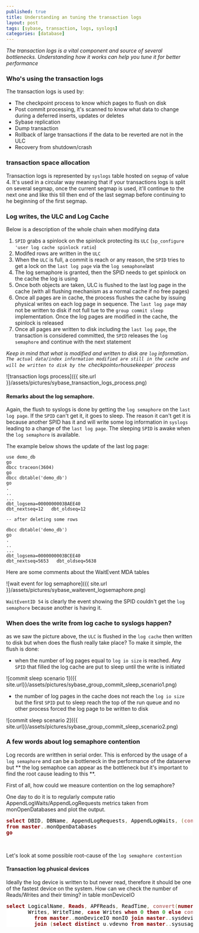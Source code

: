 ```yaml
---
published: true
title: Understanding an tuning the transaction logs
layout: post
tags: [sybase, transaction, logs, syslogs]
categories: [database]
---
```

*The transaction logs is a vital component and source of several bottlenecks. Understanding how it works can help you tune it for better performance*

<!--excerpt-->

### Who's using the transaction logs

The transaction logs is used by:

* The checkpoint process to know which pages to flush on disk
* Post commit processing, it's scanned to know what data to change during a deferred inserts, updates or deletes
* Sybase replication
* Dump transaction
* Rollback of large transactions if the data to be reverted are not in the ULC
* Recovery from shutdown/crash

### transaction space allocation

Transaction logs is represented by `syslogs` table hosted on `segmap` of value 4. It's used in a circular way meaning that if your transactions logs is split on several segmap, once the current segmap is used, it'll continue to the next one and like this till then end of the last segmap before continuing to he beginning of the first segmap.

### Log writes, the ULC and Log Cache

Below is a description of the whole chain when modifying data

1.  `SPID` grabs a spinlock on the spinlock protecting its `ULC` (`sp_configure 'user log cache spinlock ratio`)
1. Modifed rows are written in the `ULC`
1. When the `ULC` is full, a commit is reach or any reason, the `SPID` tries to get a lock on the `last log page` via the `log semaphone`last
1. The log semaphore is granted, then the SPID needs to get spinlock on the cache the log is using
1. Once both objects are taken, ULC is flushed to the last log page in the cache (with all flushing mechanism as a normal cache if no free pages)
1. Once all pages are in cache, the process flushes the cache by issuing physical writes on each log page in sequence. The `last log page` may not be written to disk if not full tue to the `group commit sleep` implementation. Once the log pages are modified in the cache, the spinlock is released
1. Once all pages are written to disk including the `last log page`, the transaction is considered committed, the `SPID` releases the `log semaphore` and continue with the next statement

*Keep in mind that what is modified and written to disk are `log` information`. The actual data/index information modified are still in the cache and will be written to disk by the `checkpoint` or `housekeeper` process*

![transaction logs process]({{ site.url }}/assets/pictures/sybase_transaction_logs_process.png)

#### Remarks about the log semaphore.

Again, the flush to syslogs is done by getting the `log semaphore` on the `last log page`. If the `SPID` can't get it, it goes to sleep. The reason it can't get it is because another SPID has it and will write some log information in `syslogs` leading to a change of the `last log page`. The sleeping `SPID` is awake when the `log semaphore` is available.

The example below shows the update of the last log page:

~~~
use demo_db
go
dbcc traceon(3604)
go
dbcc dbtable('demo_db')
go
.
..
...
dbt_logsema=0000000003BAEE40
dbt_nextseq=12   dbt_oldseq=12

-- after deleting some rows

dbcc dbtable('demo_db')
go
.
..
...
dbt_logsema=0000000003BCEE40
dbt_nextseq=5653   dbt_oldseq=5638
~~~

Here are some comments about the WaitEvent MDA tables

![wait event for log semaphore]({{ site.url }}/assets/pictures/sybase_waitevent_logsemaphore.png)

`WaitEventID 54` is clearly the event showing the SPID couldn't get the `log semaphore` because another is having it.

### When does the write from log cache to syslogs happen?

as we saw the picture above, the `ULC` is flushed in the `log cache` then written to disk but when does the flush really take place?
To make it simple, the flush is done:

* when the number of log pages equal to `log io size` is reached. Any `SPID` that filled the log cache are put to sleep until the write is initiated

![commit sleep scenario 1]({{ site.url}}/assets/pictures/sybase_group_commit_sleep_scenario1.png)

* the number of log pages in the cache does not reach the `log io size` but the first `SPID` put to sleep reach the top of the run queue and no other process forced the log page to be written to disk

![commit sleep scenario 2]({{ site.url}}/assets/pictures/sybase_group_commit_sleep_scenario2.png)

### A few words about log semaphore contention

Log records are writthen in serial order. This is enforced by the usage of a `log semaphore` and can be a bottleneck in the performance of the  dataserve but ** the log semaphoe can appear as the bottleneck but it's important to find the root cause leading to this **.

First of all, how could we measure contention on the log semaphore?

One day to do it is to regularly compute ratio AppendLogWaits/AppendLogRequests metrics taken from monOpenDatabases and plot the output.

<pre style='color:#000000;background:#ffffff;'><span style='color:#800000; font-weight:bold; '>select</span> DBID<span style='color:#808030; '>,</span> DBName<span style='color:#808030; '>,</span> AppendLogRequests<span style='color:#808030; '>,</span> AppendLogWaits<span style='color:#808030; '>,</span> <span style='color:#808030; '>(</span><span style='color:#bb7977; font-weight:bold; '>convert</span><span style='color:#808030; '>(</span><span style='color:#800000; font-weight:bold; '>numeric</span><span style='color:#808030; '>(</span><span style='color:#008c00; '>10</span><span style='color:#808030; '>,</span><span style='color:#008c00; '>0</span><span style='color:#808030; '>)</span><span style='color:#808030; '>,</span>AppendLogWaits<span style='color:#808030; '>)</span><span style='color:#808030; '>/</span><span style='color:#bb7977; font-weight:bold; '>convert</span><span style='color:#808030; '>(</span><span style='color:#800000; font-weight:bold; '>numeric</span><span style='color:#808030; '>(</span><span style='color:#008c00; '>10</span><span style='color:#808030; '>,</span><span style='color:#008c00; '>0</span><span style='color:#808030; '>)</span><span style='color:#808030; '>,</span>AppendLogRequests<span style='color:#808030; '>)</span><span style='color:#808030; '>)</span><span style='color:#808030; '>*</span><span style='color:#008c00; '>100</span> <span style='color:#800000; font-weight:bold; '>as</span> <span style='color:#0000e6; '>'LogContention%'</span>  
<span style='color:#800000; font-weight:bold; '>from</span> <span style='color:#800000; font-weight:bold; '>master</span><span style='color:#808030; '>.</span><span style='color:#808030; '>.</span>monOpenDatabases
<span style='color:#800000; font-weight:bold; '>go</span>
</pre>
<br/>

Let's look at some possible root-cause of the `log semaphore contention`

#### Transaction log phusical devices

Ideally the log device is written to but never read, therefore it should be one of the fastest device on the system. How can we check the number of Reads/Writes and their timing? in table monDeviceIO

<pre style='color:#000000;background:#ffffff;'><span style='color:#800000; font-weight:bold; '>select</span> LogicalName<span style='color:#808030; '>,</span> <span style='color:#800000; font-weight:bold; '>Reads</span><span style='color:#808030; '>,</span> APFReads<span style='color:#808030; '>,</span> ReadTime<span style='color:#808030; '>,</span> <span style='color:#bb7977; font-weight:bold; '>convert</span><span style='color:#808030; '>(</span><span style='color:#800000; font-weight:bold; '>numeric</span><span style='color:#808030; '>(</span><span style='color:#008c00; '>10</span><span style='color:#808030; '>,</span><span style='color:#008c00; '>0</span><span style='color:#808030; '>)</span><span style='color:#808030; '>,</span>ReadTime<span style='color:#808030; '>)</span><span style='color:#808030; '>/</span><span style='color:#808030; '>(</span><span style='color:#800000; font-weight:bold; '>Reads</span> <span style='color:#808030; '>+</span> APFReads<span style='color:#808030; '>)</span> <span style='color:#800000; '>"Read_ms"</span><span style='color:#808030; '>,</span> 
       Writes<span style='color:#808030; '>,</span> WriteTime<span style='color:#808030; '>,</span> <span style='color:#800000; font-weight:bold; '>case</span> Writes <span style='color:#800000; font-weight:bold; '>when</span> <span style='color:#008c00; '>0</span> <span style='color:#800000; font-weight:bold; '>then</span> <span style='color:#008c00; '>0</span> <span style='color:#800000; font-weight:bold; '>else</span> <span style='color:#bb7977; font-weight:bold; '>convert</span><span style='color:#808030; '>(</span><span style='color:#800000; font-weight:bold; '>numeric</span><span style='color:#808030; '>(</span><span style='color:#008c00; '>10</span><span style='color:#808030; '>,</span><span style='color:#008c00; '>0</span><span style='color:#808030; '>)</span><span style='color:#808030; '>,</span>WriteTime<span style='color:#808030; '>)</span><span style='color:#808030; '>/</span>Writes <span style='color:#800000; font-weight:bold; '>end</span> <span style='color:#800000; '>"Writes_ms"</span><span style='color:#808030; '>,</span> DevSemaphoreRequests<span style='color:#808030; '>,</span> DevSemaphoreWaits  
         <span style='color:#800000; font-weight:bold; '>from</span> <span style='color:#800000; font-weight:bold; '>master</span><span style='color:#808030; '>.</span><span style='color:#808030; '>.</span>monDeviceIO monIO <span style='color:#800000; font-weight:bold; '>join</span> <span style='color:#800000; font-weight:bold; '>master</span><span style='color:#808030; '>.</span><span style='color:#808030; '>.</span>sysdevices dev <span style='color:#800000; font-weight:bold; '>on</span> monIO<span style='color:#808030; '>.</span>LogicalName <span style='color:#808030; '>=</span> dev<span style='color:#808030; '>.</span>name 
         <span style='color:#800000; font-weight:bold; '>join</span> <span style='color:#808030; '>(</span><span style='color:#800000; font-weight:bold; '>select</span> <span style='color:#800000; font-weight:bold; '>distinct</span> u<span style='color:#808030; '>.</span>vdevno <span style='color:#800000; font-weight:bold; '>from</span> <span style='color:#800000; font-weight:bold; '>master</span><span style='color:#808030; '>.</span><span style='color:#808030; '>.</span>sysusages u <span style='color:#800000; font-weight:bold; '>join</span> <span style='color:#800000; font-weight:bold; '>master</span><span style='color:#808030; '>.</span><span style='color:#808030; '>.</span>sysdatabases d <span style='color:#800000; font-weight:bold; '>on</span> d<span style='color:#808030; '>.</span>dbid <span style='color:#808030; '>=</span> u<span style='color:#808030; '>.</span>dbid <span style='color:#800000; font-weight:bold; '>where</span> d<span style='color:#808030; '>.</span>name <span style='color:#808030; '>=</span> <span style='color:#0000e6; '>'BBVA_CONVERSION_DEBUG'</span><span style='color:#808030; '>)</span> dev_used  <span style='color:#800000; font-weight:bold; '>on</span> dev<span style='color:#808030; '>.</span>vdevno <span style='color:#808030; '>=</span> dev_used<span style='color:#808030; '>.</span>vdevno<span style='color:#808030; '>;</span> <span style='color:#696969; '>--IO speed information</span>
</pre>
<br/>

